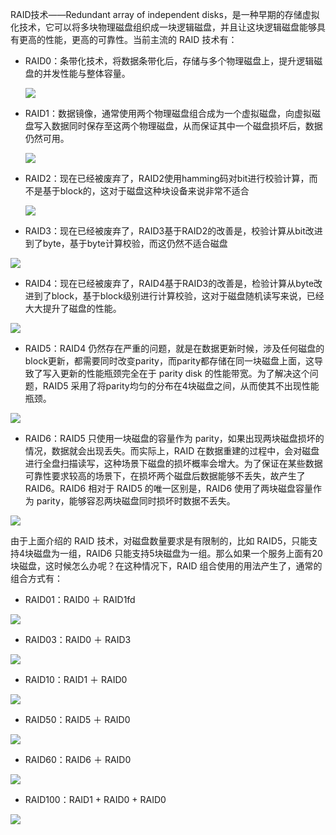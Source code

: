 RAID技术——Redundant array of independent disks，是一种早期的存储虚拟化技术，它可以将多块物理磁盘组织成一块逻辑磁盘，并且让这块逻辑磁盘能够具有更高的性能，更高的可靠性。当前主流的 RAID 技术有：

* RAID0：条带化技术，将数据条带化后，存储与多个物理磁盘上，提升逻辑磁盘的并发性能与整体容量。

  ![](/assets/raid_1_1.png)

* RAID1：数据镜像，通常使用两个物理磁盘组合成为一个虚拟磁盘，向虚拟磁盘写入数据同时保存至这两个物理磁盘，从而保证其中一个磁盘损坏后，数据仍然可用。

  ![](/assets/raid_2_1.png)

* RAID2：现在已经被废弃了，RAID2使用hamming码对bit进行校验计算，而不是基于block的，这对于磁盘这种块设备来说非常不适合

  ![](/assets/raid_3.png)

* RAID3：现在已经被废弃了，RAID3基于RAID2的改善是，校验计算从bit改进到了byte，基于byte计算校验，而这仍然不适合磁盘

![](/assets/raid_4.png)

* RAID4：现在已经被废弃了，RAID4基于RAID3的改善是，检验计算从byte改进到了block，基于block级别进行计算校验，这对于磁盘随机读写来说，已经大大提升了磁盘的性能。

![](/assets/raid_5.png)

* RAID5：RAID4 仍然存在严重的问题，就是在数据更新时候，涉及任何磁盘的block更新，都需要同时改变parity，而parity都存储在同一块磁盘上面，这导致了写入更新的性能瓶颈完全在于 parity disk 的性能带宽。为了解决这个问题，RAID5 采用了将parity均匀的分布在4块磁盘之间，从而使其不出现性能瓶颈。

![](/assets/raid_6.png)

* RAID6：RAID5 只使用一块磁盘的容量作为 parity，如果出现两块磁盘损坏的情况，数据就会出现丢失。而实际上，RAID 在数据重建的过程中，会对磁盘进行全盘扫描读写，这种场景下磁盘的损坏概率会增大。为了保证在某些数据可靠性要求较高的场景下，在损坏两个磁盘后数据能够不丢失，故产生了 RAID6。RAID6 相对于 RAID5 的唯一区别是，RAID6 使用了两块磁盘容量作为 parity，能够容忍两块磁盘同时损坏时数据不丢失。

![](/assets/raid_7.png)

由于上面介绍的 RAID 技术，对磁盘数量要求是有限制的，比如 RAID5，只能支持4块磁盘为一组，RAID6 只能支持5块磁盘为一组。那么如果一个服务上面有20块磁盘，这时候怎么办呢？在这种情况下，RAID 组合使用的用法产生了，通常的组合方式有：

* RAID01：RAID0 ＋ RAID1fd 

![](/assets/raid_8.png)
* RAID03：RAID0 ＋ RAID3

![](/assets/raid_9.png)
* RAID10：RAID1 ＋ RAID0

![](/assets/raid_10.png)

* RAID50：RAID5 ＋ RAID0

![](/assets/raid_11.png)

* RAID60：RAID6 ＋ RAID0

![](/assets/raid_12.png)

* RAID100：RAID1 + RAID0 + RAID0

![](/assets/raid_13.png)

